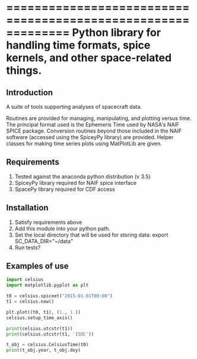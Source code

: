 =============================================================
Python library for handling time formats, spice kernels, and other space-related things.
=============================================================

Introduction
------------
A suite of tools supporting analyses of spacecraft data.

Routines are provided for managing, manipulating, and plotting versus time.  The principal format used is the Ephemeris Time used by NASA's NAIF SPICE package.  Conversion routines beyond those included in the NAIF software (accessed using the SpiceyPy library) are provided.  Helper classes for making time series plots using MatPlotLib are given.


Requirements
------------

1. Tested against the anaconda python distribution (v 3.5)
2. SpiceyPy library required for NAIF spice interface
3. SpacePy  library required for CDF access

Installation
------------

1. Satisfy requirements above
2. Add this module into your python path.
3. Set the local directory that will be used for storing data:
    export SC_DATA_DIR="~/data"
4. Run tests?

Examples of use
---------------
```python
import celsius
import matplotlib.pyplot as plt

t0 = celsius.spiceet("2015-01-01T00:00")
t1 = celsius.now()

plt.plot((t0, t1), (1., 1.))
celsius.setup_time_axis()

print(celsius.utcstr(t1))
print(celsius.utcstr(t1, 'ISOC'))

t_obj = celsius.CelsiusTime(t0)
print(t_obj.year, t_obj.doy)

```
